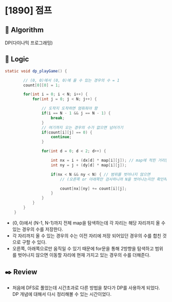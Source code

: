 # [1890] 점프

## :pushpin: **Algorithm**

DP(다이나믹 프로그래밍)

## :round_pushpin: **Logic**

```java
static void dp_playGame() {

		// (0, 0)에서 (0, 0)에 올 수 있는 경우의 수 = 1
		count[0][0] = 1;

		for(int i = 0; i < N; i++) {
			for(int j = 0; j < N; j++) {

				// 도착지 도착하면 멈춰줘야 함
				if(i == N - 1 && j == N - 1) {
					break;
				}
				// 여기까지 오는 경우의 수가 없으면 넘어가기
				if(count[i][j] == 0) {
					continue;
				}

				for(int d = 0; d < 2; d++) {

					int nx = i + (dx[d] * map[i][j]); // map에 적힌 거리만큼 점프
					int ny = j + (dy[d] * map[i][j]);

					if(nx < N && ny < N) { // 범위를 벗어나지 않으면
						// (오른쪽 or 아래쪽만 검사하니까 N을 벗어나는지만 확인하면 됨)

						count[nx][ny] += count[i][j];
					}
				}
			}
		}
	}
```

- (0, 0)에서 (N-1, N-1)까지 전체 map을 탐색하는데 각 자리는 해당 자리까지 올 수 있는 경우의 수를 저장한다.
- 각 자리까지 올 수 있는 경우의 수는 이전 자리에 저장 되어있던 경우의 수를 합친 것으로 구할 수 있다.
- 오른쪽, 아래쪽으로만 움직일 수 있기 때문에 for문을 통해 2방향을 탐색하고 범위를 벗어나지 않으면 이동할 자리에 현재 가지고 있는 경우의 수를 더해준다.

## :black_nib: **Review**

- 처음에 DFS로 풀었는데 시간초과로 다른 방법을 찾다가 DP를 사용하게 되었다. DP 개념에 대해서 다시 정리해볼 수 있는 시간이었다.
